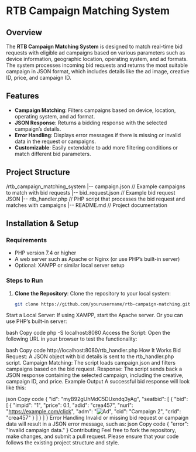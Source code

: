 # RTB Campaign Matching System

## Overview

The **RTB Campaign Matching System** is designed to match real-time bid requests with eligible ad campaigns based on various parameters such as device information, geographic location, operating system, and ad formats. The system processes incoming bid requests and returns the most suitable campaign in JSON format, which includes details like the ad image, creative ID, price, and campaign ID.

## Features

- **Campaign Matching**: Filters campaigns based on device, location, operating system, and ad format.
- **JSON Response**: Returns a bidding response with the selected campaign’s details.
- **Error Handling**: Displays error messages if there is missing or invalid data in the request or campaigns.
- **Customizable**: Easily extendable to add more filtering conditions or match different bid parameters.

## Project Structure

/rtb_campaign_matching_system
|-- campaign.json        // Example campaigns to match with bid requests
|-- bid_request.json     // Example bid request JSON
|-- rtb_handler.php      // PHP script that processes the bid request and matches with campaigns
|-- README.md            // Project documentation
## Installation & Setup

### Requirements

- PHP version 7.4 or higher
- A web server such as Apache or Nginx (or use PHP’s built-in server)
- Optional: XAMPP or similar local server setup

### Steps to Run

1. **Clone the Repository**:
   Clone the repository to your local system:
   ```bash
   git clone https://github.com/yourusername/rtb-campaign-matching.git

Start a Local Server: If using XAMPP, start the Apache server. Or you can use PHP’s built-in server:

bash
Copy code
php -S localhost:8080
Access the Script: Open the following URL in your browser to test the functionality:

bash
Copy code
http://localhost:8080/rtb_handler.php
How It Works
Bid Request: A JSON object with bid details is sent to the rtb_handler.php script.
Campaign Matching: The script loads campaign.json and filters campaigns based on the bid request.
Response: The script sends back a JSON response containing the selected campaign, including the creative, campaign ID, and price.
Example Output
A successful bid response will look like this:

json
Copy code
{
    "id": "myB92gUhMdC5DUxndq3yAg",
    "seatbid": [
        {
            "bid": [
                {
                    "impid": "1",
                    "price": 0.1,
                    "adid": "crea457",
                    "nurl": "https://example.com/click",
                    "adm": "<img src='https://example.com/ad2.jpg' alt='Ad'>",
                    "cid": "Campaign 2",
                    "crid": "crea457"
                }
            ]
        }
    ]
}
Error Handling
Invalid or missing bid request or campaign data will result in a JSON error message, such as:
json
Copy code
{
    "error": "Invalid campaign data."
}
Contributing
Feel free to fork the repository, make changes, and submit a pull request. Please ensure that your code follows the existing project structure and style.
